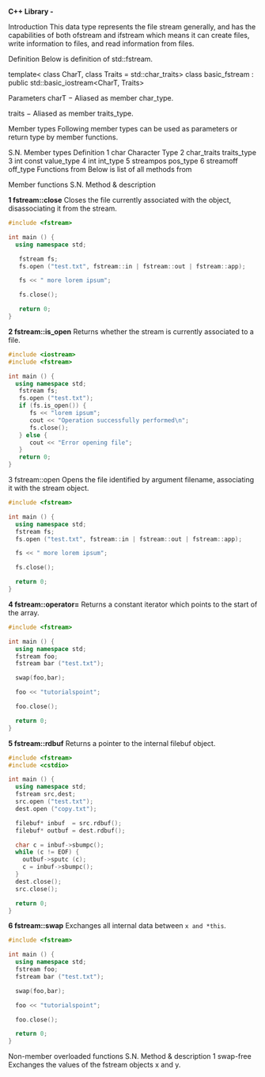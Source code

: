 **C++ Library - <fstream>**

Introduction
This data type represents the file stream generally, and has the capabilities of both ofstream and ifstream which means it can create files, write information to files, and read information from files.

Definition
Below is definition of std::fstream.


template<
   class CharT,
   class Traits = std::char_traits<CharT>>
class basic_fstream : public std::basic_iostream<CharT, Traits>

Parameters
charT − Aliased as member char_type.

traits − Aliased as member traits_type.

Member types
Following member types can be used as parameters or return type by member functions.

S.N.	Member types	Definition
1	char	Character Type
2	char_traits<char>	traits_type
3	int	const value_type
4	int	int_type
5	streampos	pos_type
6	streamoff	off_type
Functions from <fstream>
Below is list of all methods from <fstream>

Member functions
S.N.	Method & description

**1	fstream::close**
Closes the file currently associated with the object, disassociating it from the stream.

```cpp
#include <fstream>      

int main () {
  using namespace std;

   fstream fs;
   fs.open ("test.txt", fstream::in | fstream::out | fstream::app);

   fs << " more lorem ipsum";

   fs.close();

   return 0;
}
```

**2	fstream::is_open**
Returns whether the stream is currently associated to a file.
```cpp
#include <iostream>     
#include <fstream>      

int main () {
  using namespace std;
   fstream fs;
   fs.open ("test.txt");
   if (fs.is_open()) {
      fs << "lorem ipsum";
      cout << "Operation successfully performed\n";
      fs.close();
   } else {
      cout << "Error opening file";
   }
   return 0;
}
```

3	fstream::open
Opens the file identified by argument filename, associating it with the stream object.

```cpp
#include <fstream>

int main () {
  using namespace std;
  fstream fs;
  fs.open ("test.txt", fstream::in | fstream::out | fstream::app);

  fs << " more lorem ipsum";

  fs.close();

  return 0;
}
```

**4	fstream::operator=**
Returns a constant iterator which points to the start of the array.
```cpp
#include <fstream>

int main () {
  using namespace std;
  fstream foo;
  fstream bar ("test.txt");

  swap(foo,bar);

  foo << "tutorialspoint";

  foo.close();

  return 0;
}
```

**5	fstream::rdbuf**
Returns a pointer to the internal filebuf object.
```cpp
#include <fstream>
#include <cstdio>

int main () {
  using namespace std;
  fstream src,dest;
  src.open ("test.txt");
  dest.open ("copy.txt");

  filebuf* inbuf  = src.rdbuf();
  filebuf* outbuf = dest.rdbuf();

  char c = inbuf->sbumpc();
  while (c != EOF) {
    outbuf->sputc (c);
    c = inbuf->sbumpc();
  }
  dest.close();
  src.close();

  return 0;
}
```

**6	fstream::swap**
Exchanges all internal data between `x and *this`.

```cpp
#include <fstream>

int main () {
  using namespace std;
  fstream foo;
  fstream bar ("test.txt");

  swap(foo,bar);

  foo << "tutorialspoint";

  foo.close();

  return 0;
}
```

Non-member overloaded functions
S.N.	Method & description
1	swap-free
Exchanges the values of the fstream objects x and y.
